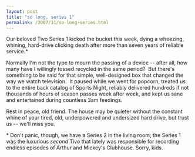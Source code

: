 ```yaml
---
layout: post
title: "so long, series 1"
permalink: /2007/11/so-long-series.html
---
```


Our beloved Tivo Series 1 kicked the bucket this week, dying a wheezing, whining, hard-drive clicking death after more than seven years of reliable service.*

Normally I'm not the type to mourn the passing of a device -- after all, how many have I willingly tossed recycled in the same period?  But there's something to be said for that simple, well-designed box that changed the way we watch television.  It paused while we went for popcorn, treated us to the entire back catalog of Sports Night, reliably delivered hundreds if not thousands of hours of season passes week after week, and kept us sane and entertained during countless 3am feedings.

Rest in peace, old friend. The house may be quieter without the constant whine of your tired, old, underpowered and undersized hard drive, but trust us -- we'll miss you.

\* Don't panic, though, we have a Series 2 in the living room; the Series 1 was the luxurious _second_ Tivo that lately was responsible for recording endless episodes of Arthur and Mickey's Clubhouse. Sorry, kids.